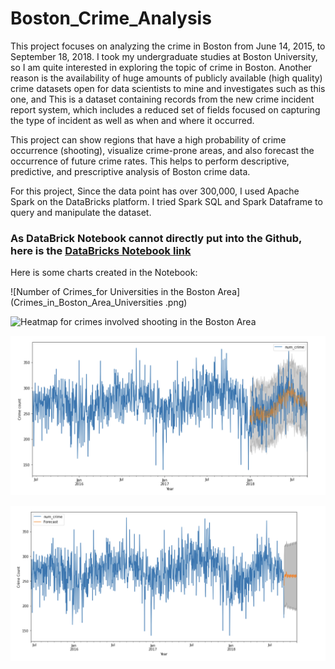 # Boston_Crime_Analysis

This project focuses on analyzing the crime in Boston from June 14, 2015, to September 18, 2018. I took my undergraduate studies at Boston University, so I am quite interested in exploring the topic of crime in Boston. Another reason is the availability of huge amounts of publicly available (high quality) crime datasets open for data scientists to mine and investigates such as this one, and This is a dataset containing records from the new crime incident report system, which includes a reduced set of fields focused on capturing the type of incident as well as when and where it occurred.

This project can show regions that have a high probability of crime occurrence (shooting), visualize crime-prone areas, and also forecast the occurrence of future crime rates. This helps to perform descriptive, predictive, and prescriptive analysis of Boston crime data.

For this project, Since the data point has over 300,000, I used Apache Spark on the DataBricks platform. I tried Spark SQL and Spark Dataframe to query and manipulate the dataset. 

### As DataBrick Notebook cannot directly put into the Github, here is the [DataBricks Notebook link](https://databricks-prod-cloudfront.cloud.databricks.com/public/4027ec902e239c93eaaa8714f173bcfc/3014812208976575/3794154026177906/8479687476525162/latest.html)


Here is some charts created in the Notebook:

![Number of Crimes_for Universities in the Boston Area](Crimes_in_Boston_Area_Universities .png)

![Heatmap for crimes involved shooting in the Boston Area](Shooting_Crime_Heatmap.png)

![Time_series_forcasting_for_known period of crimes ](Time_series_forcasting_for_known_data.png)

![Time_series_forcasting_for_future crimes ](Time_series_forcasting_for_future.png)
